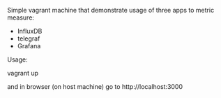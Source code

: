Simple vagrant machine that demonstrate usage of three apps to metric measure:
- InfluxDB
- telegraf
- Grafana

Usage:

vagrant up

and in browser (on host machine) go to http://localhost:3000
